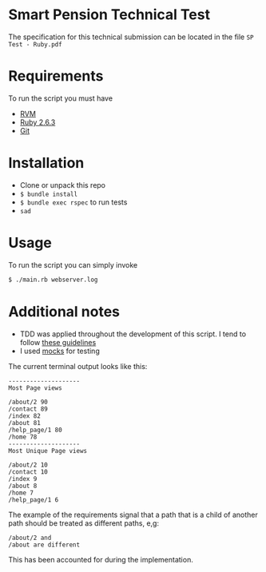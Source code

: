 # Smart Pension Technical Test

The specification for this technical submission can be located in the file `SP Test - Ruby.pdf`

# Requirements

To run the script you must have

- [RVM](http://rvm.io/)
- [Ruby 2.6.3](https://www.ruby-lang.org/en/news/2019/04/17/ruby-2-6-3-released/)
- [Git](https://git-scm.com/)

# Installation

- Clone or unpack this repo
- `$ bundle install`
- `$ bundle exec rspec` to run tests
- `sad`

# Usage

To run the script you can simply invoke

```bash
$ ./main.rb webserver.log 
```

# Additional notes

- TDD was applied throughout the development of this script. I tend to follow [these guidelines](http://www.betterspecs.org/)
- I used [mocks](https://relishapp.com/rspec/rspec-mocks/docs) for testing

The current terminal output looks like this:

```
--------------------
Most Page views

/about/2 90
/contact 89
/index 82
/about 81
/help_page/1 80
/home 78
--------------------
Most Unique Page views

/about/2 10
/contact 10
/index 9
/about 8
/home 7
/help_page/1 6
```

The example of the requirements signal that a path that is a child of another path should be treated as different paths, e,g:

```
/about/2 and
/about are different
```

This has been accounted for during the implementation.

